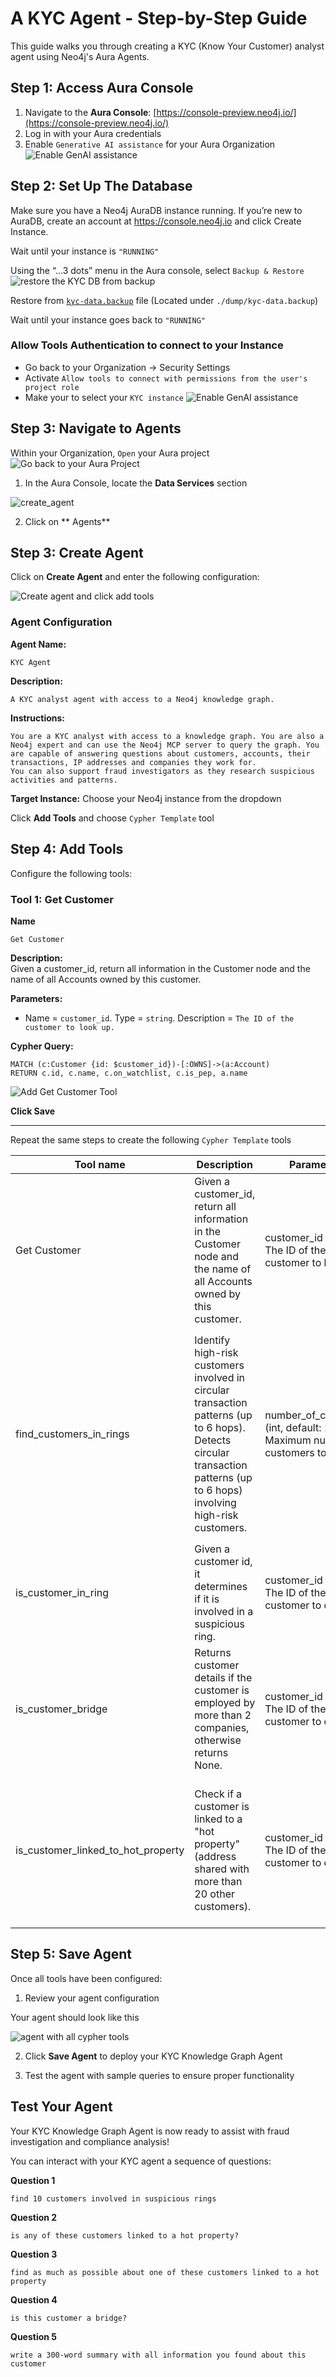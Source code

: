 # A KYC Agent - Step-by-Step Guide

This guide walks you through creating a KYC (Know Your Customer) analyst agent using Neo4j's Aura Agents.

## Step 1: Access Aura Console

1. Navigate to the **Aura Console**: [https://console-preview.neo4j.io/](https://console-preview.neo4j.io/)
2. Log in with your Aura credentials
3. Enable `Generative AI assistance` for your Aura Organization
![Enable GenAI assistance](./images/enable-ai.png)


## Step 2: Set Up The Database
Make sure you have a Neo4j AuraDB instance running. If you’re new to AuraDB, create an account at https://console.neo4j.io and click Create Instance.

Wait until your instance is `"RUNNING"`


Using the “…​3 dots” menu in the Aura console, select `Backup & Restore`
![restore the KYC DB from backup](./images/kyc-restore-backup.png)

Restore from [`kyc-data.backup`](./dump/kyc-data.backup) file (Located under `./dump/kyc-data.backup`)

Wait until your instance goes back to `"RUNNING"`

### Allow Tools Authentication to connect to your Instance
- Go back to your Organization -> Security Settings 
- Activate `Allow tools to connect with permissions from the user's project role`
- Make your to select your `KYC instance`
![Enable GenAI assistance](./images/allow-tool-auth.png)

## Step 3: Navigate to Agents

Within your Organization, `Open` your Aura project
![Go back to your Aura Project](./images/back-to-project.png)

1. In the Aura Console, locate the **Data Services** section

![create_agent](./images/data-services-agent.png)

2. Click on ** Agents**

## Step 3: Create Agent

Click on **Create Agent** and enter the following configuration:

![Create agent and click add tools](./images/2-agent-create-tool.png)

### Agent Configuration

**Agent Name:** 
```
KYC Agent
```

**Description:** 
```
A KYC analyst agent with access to a Neo4j knowledge graph.
```

**Instructions:**
```
You are a KYC analyst with access to a knowledge graph. You are also a Neo4j expert and can use the Neo4j MCP server to query the graph. You are capable of answering questions about customers, accounts, their transactions, IP addresses and companies they work for. 
You can also support fraud investigators as they research suspicious activities and patterns.
```

**Target Instance:** Choose your Neo4j instance from the dropdown


Click **Add Tools** and choose `Cypher Template` tool


## Step 4: Add Tools


Configure the following tools:


### Tool 1: Get Customer 

**Name**
```
Get Customer
```

**Description:**  
Given a customer_id, return all information in the Customer node and the name of all Accounts owned by this customer.

**Parameters:**  
- Name = `customer_id`. Type = `string`. Description = `The ID of the customer to look up.`

**Cypher Query:**
```cypher
MATCH (c:Customer {id: $customer_id})-[:OWNS]->(a:Account)
RETURN c.id, c.name, c.on_watchlist, c.is_pep, a.name
```

![Add Get Customer Tool](./images/3-tool-one.png)

**Click Save**

---

Repeat the same steps to create the following `Cypher Template` tools

| Tool name | Description | Parameters | Cypher |
|-----------|-------------|------------|--------|
| Get Customer | Given a customer_id, return all information in the Customer node and the name of all Accounts owned by this customer. | customer_id (string) - The ID of the customer to look up. | ```cypher MATCH (c:Customer {id: $customer_id})-[:OWNS]->(a:Account) RETURN c.id, c.name, c.on_watchlist, c.is_pep, a.name``` |
| find_customers_in_rings | Identify high-risk customers involved in circular transaction patterns (up to 6 hops). Detects circular transaction patterns (up to 6 hops) involving high-risk customers. | number_of_customers (int, default: 10) - Maximum number of customers to return | ```cypher MATCH p=(a:Account)-[:FROM\|TO*6]->(a:Account) WITH p, [n IN nodes(p) WHERE n:Account] AS accounts UNWIND accounts AS acct MATCH (cust:Customer)-[r:OWNS]->(acct) WHERE cust.on_watchlist = TRUE OR cust.is_pep = TRUE WITH cust, collect(DISTINCT acct.name) AS accounts_in_ring RETURN cust.name AS customer_name, cust.id AS customer_id, cust.on_watchlist AS customer_on_watchlist, cust.is_pep AS customer_politically_exposed, accounts_in_ring AS customer_accounts_in_ring ORDER BY customer_name ASC LIMIT $number_of_customers``` |
| is_customer_in_ring | Given a customer id, it determines if it is involved in a suspicious ring. | customer_id (string) - The ID of the customer to check. | ```cypher MATCH (c:Customer {id: $customer_id}) WITH c, EXISTS { MATCH (c)-[:OWNS]->(:Account)-[:FROM\|TO*6]->(:Account) } AS involved RETURN involved``` |
| is_customer_bridge | Returns customer details if the customer is employed by more than 2 companies, otherwise returns None. | customer_id (string) - The ID of the customer to check. | ```cypher MATCH (c:Customer {id: $customer_id})-[:EMPLOYED_BY]->(co:Company) WITH collect(co.name) AS employer_names, count(*) AS numEmployers, c WHERE numEmployers > 2 RETURN c.id, c.name, c.on_watchlist, c.is_pep, employer_names``` |
| is_customer_linked_to_hot_property | Check if a customer is linked to a "hot property" (address shared with more than 20 other customers). | customer_id (string) - The ID of the customer to check. | ```cypher MATCH (c:Customer {id: $customer_id})-[:LIVES_AT]->(a:Address) WITH a, c MATCH (a)<-[:LIVES_AT]-(other:Customer) WHERE other <> c WITH a, c, count(other) AS num_other_customers WHERE num_other_customers > 20 RETURN a.name AS address, a.city AS city, num_other_customers, c.name AS customer_name, c.on_watchlist AS customer_on_watchlist, c.is_pep AS customer_is_pep``` |


## Step 5: Save Agent

Once all tools have been configured:

1. Review your agent configuration

Your agent should look like this

![agent with all cypher tools](./images/4-agent-all-cypher-tools.png)

2. Click **Save Agent** to deploy your KYC Knowledge Graph Agent


3. Test the agent with sample queries to ensure proper functionality

## Test Your Agent

Your KYC Knowledge Graph Agent is now ready to assist with fraud investigation and compliance analysis!

You can interact with your KYC agent a sequence of questions:

**Question 1**
```
find 10 customers involved in suspicious rings
```
**Question 2**
```
is any of these customers linked to a hot property?
```
**Question 3**
```
find as much as possible about one of these customers linked to a hot property
```
**Question 4**
```
is this customer a bridge?
```
**Question 5**
```
write a 300-word summary with all information you found about this customer
```


